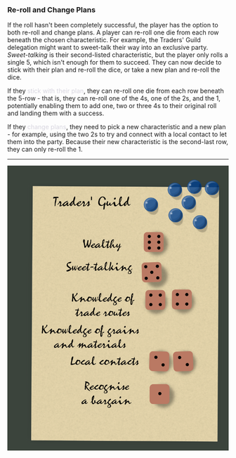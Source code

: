### Re-roll and Change Plans

If the roll hasn't been completely successful, the player has the option to both re-roll and change plans.  A player can re-roll one die from each row beneath the chosen characteristic.  For example, the Traders' Guild delegation might want to sweet-talk their way into an exclusive party.  _Sweet-talking_ is their second-listed characteristic, but the player only rolls a single 5, which isn't enough for them to succeed.  They can now decide to stick with their plan and re-roll the dice, or take a new plan and re-roll the dice.

If they <span style='color: #d7d5dfff;'>stick with their plan</span>, they can re-roll one die from each row beneath the 5-row - that is, they can re-roll one of the 4s, one of the 2s, and the 1, potentially enabling them to add one, two or three 4s to their original roll and landing them with a success.

If they <span style='color: #d7d5dfff;'>change plans</span>, they need to pick a new characteristic and a new plan - for example, using the two 2s to try and connect with a local contact to let them into the party.  Because their new characteristic is the second-last row, they can only re-roll the 1.

---

![Example Roll|60](/content/media/rpg/dicerolleg2.png)